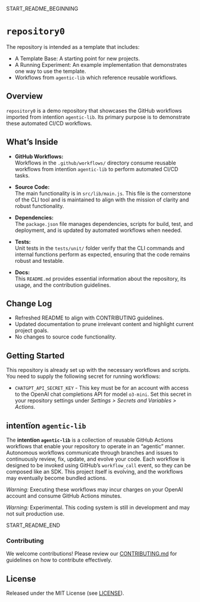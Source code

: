 START_README_BEGINNING
# `repository0`

The repository is intended as a template that includes:
* A Template Base: A starting point for new projects.
* A Running Experiment: An example implementation that demonstrates one way to use the template.
* Workflows from `agentic‑lib` which reference reusable workflows.

## Overview
`repository0` is a demo repository that showcases the GitHub workflows imported from intentïon `agentic‑lib`. Its primary purpose is to demonstrate these automated CI/CD workflows.

## What’s Inside

- **GitHub Workflows:**  
  Workflows in the `.github/workflows/` directory consume reusable workflows from intentïon `agentic‑lib` to perform automated CI/CD tasks.

- **Source Code:**  
  The main functionality is in `src/lib/main.js`. This file is the cornerstone of the CLI tool and is maintained to align with the mission of clarity and robust functionality.

- **Dependencies:**  
  The `package.json` file manages dependencies, scripts for build, test, and deployment, and is updated by automated workflows when needed.

- **Tests:**  
  Unit tests in the `tests/unit/` folder verify that the CLI commands and internal functions perform as expected, ensuring that the code remains robust and testable.

- **Docs:**  
  This `README.md` provides essential information about the repository, its usage, and the contribution guidelines.

## Change Log
- Refreshed README to align with CONTRIBUTING guidelines.
- Updated documentation to prune irrelevant content and highlight current project goals.
- No changes to source code functionality.

## Getting Started

This repository is already set up with the necessary workflows and scripts. You need to supply the following secret for running workflows:
- `CHATGPT_API_SECRET_KEY` - This key must be for an account with access to the OpenAI chat completions API for model `o3-mini`. Set this secret in your repository settings under *Settings > Secrets and Variables > Actions*.

## intentïon `agentic‑lib`

The **intentïon `agentic‑lib`** is a collection of reusable GitHub Actions workflows that enable your repository to operate in an “agentic” manner. Autonomous workflows communicate through branches and issues to continuously review, fix, update, and evolve your code. Each workflow is designed to be invoked using GitHub’s `workflow_call` event, so they can be composed like an SDK. This project itself is evolving, and the workflows may eventually become bundled actions.

*Warning:* Executing these workflows may incur charges on your OpenAI account and consume GitHub Actions minutes.

*Warning:* Experimental. This coding system is still in development and may not suit production use.

START_README_END
### Contributing

We welcome contributions! Please review our [CONTRIBUTING.md](./CONTRIBUTING.md) for guidelines on how to contribute effectively.

## License

Released under the MIT License (see [LICENSE](./LICENSE)).
